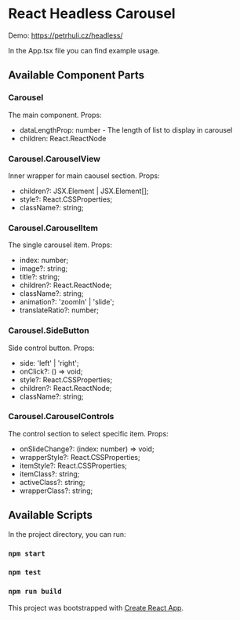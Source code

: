 # React Headless Carousel

Demo: https://petrhuli.cz/headless/

In the App.tsx file you can find example usage.

## Available Component Parts

### Carousel

The main component.
Props:

- dataLengthProp: number - The length of list to display in carousel
- children: React.ReactNode

### Carousel.CarouselView

Inner wrapper for main caousel section.
Props:

- children?: JSX.Element | JSX.Element[];
- style?: React.CSSProperties;
- className?: string;

### Carousel.CarouselItem

The single carousel item.
Props:

- index: number;
- image?: string;
- title?: string;
- children?: React.ReactNode;
- className?: string;
- animation?: 'zoomIn' | 'slide';
- translateRatio?: number;

### Carousel.SideButton

Side control button.
Props:

- side: 'left' | 'right';
- onClick?: () => void;
- style?: React.CSSProperties;
- children?: React.ReactNode;
- className?: string;

### Carousel.CarouselControls

The control section to select specific item.
Props:

- onSlideChange?: (index: number) => void;
- wrapperStyle?: React.CSSProperties;
- itemStyle?: React.CSSProperties;
- itemClass?: string;
- activeClass?: string;
- wrapperClass?: string;

## Available Scripts

In the project directory, you can run:

### `npm start`

### `npm test`

### `npm run build`

This project was bootstrapped with [Create React App](https://github.com/facebook/create-react-app).
